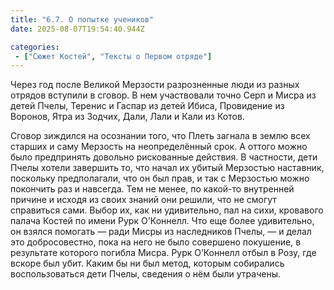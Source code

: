 ```yaml
---
title: "6.7. О попытке учеников"
date: 2025-08-07T19:54:40.944Z

categories:
 - ["Сюжет Костей", "Тексты о Первом отряде"]
---
```


Через год после Великой Мерзости разрозненные люди из разных отрядов
вступили в сговор. В нем участвовали точно Серп и Мисра из детей Пчелы,
Теренис и Гаспар из детей Ибиса, Провидение из Воронов, Ятра из Зодчих,
Дали, Лали и Кали из Котов.

Сговор зиждился на осознании того, что Плеть загнала в землю всех
старших и саму Мерзость на неопределённый срок. А оттого можно было
предпринять довольно рискованные действия. В частности, дети Пчелы
хотели завершить то, что начал их убитый Мерзостью наставник, поскольку
предполагали, что он был прав, и так с Мерзостью можно покончить раз и
навсегда. Тем не менее, по какой-то внутренней причине и исходя из своих
знаний они решили, что не смогут справиться сами. Выбор их, как ни
удивительно, пал на сихи, кровавого палача Костей по имени Рурк
О'Коннелл. Что еще более удивительно, он взялся помогать — ради Мисры из
наследников Пчелы, — и делал это добросовестно, пока на него не было
совершено покушение, в результате которого погибла Мисра. Рурк О’Коннелл
отбыл в Розу, где вскоре был убит. Каким бы ни был метод, которым
собирались воспользоваться дети Пчелы, сведения о нём были утрачены.
